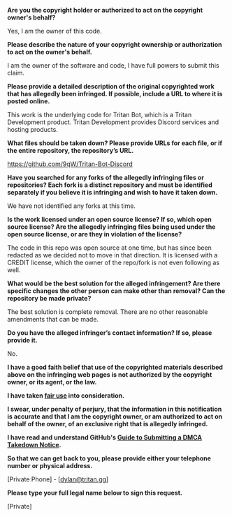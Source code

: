 **Are you the copyright holder or authorized to act on the copyright owner's behalf?**

Yes, I am the owner of this code.

**Please describe the nature of your copyright ownership or authorization to act on the owner's behalf.**

I am the owner of the software and code, I have full powers to submit this claim.

**Please provide a detailed description of the original copyrighted work that has allegedly been infringed. If possible, include a URL to where it is posted online.**

This work is the underlying code for Tritan Bot, which is a Tritan Development product. Tritan Development provides Discord services and hosting products.

**What files should be taken down? Please provide URLs for each file, or if the entire repository, the repository’s URL.**

https://github.com/9qW/Tritan-Bot-Discord

**Have you searched for any forks of the allegedly infringing files or repositories? Each fork is a distinct repository and must be identified separately if you believe it is infringing and wish to have it taken down.**

We have not identified any forks at this time.

**Is the work licensed under an open source license? If so, which open source license? Are the allegedly infringing files being used under the open source license, or are they in violation of the license?**

The code in this repo was open source at one time, but has since been redacted as we decided not to move in that direction. It is licensed with a CREDIT license, which the owner of the repo/fork is not even following as well.

**What would be the best solution for the alleged infringement? Are there specific changes the other person can make other than removal? Can the repository be made private?**

The best solution is complete removal. There are no other reasonable amendments that can be made.

**Do you have the alleged infringer’s contact information? If so, please provide it.**

No.

**I have a good faith belief that use of the copyrighted materials described above on the infringing web pages is not authorized by the copyright owner, or its agent, or the law.**

**I have taken <a href="https://www.lumendatabase.org/topics/22">fair use</a> into consideration.**

**I swear, under penalty of perjury, that the information in this notification is accurate and that I am the copyright owner, or am authorized to act on behalf of the owner, of an exclusive right that is allegedly infringed.**

**I have read and understand GitHub's <a href="https://docs.github.com/articles/guide-to-submitting-a-dmca-takedown-notice/">Guide to Submitting a DMCA Takedown Notice</a>.**

**So that we can get back to you, please provide either your telephone number or physical address.**

[Private Phone] - [dylan@tritan.gg]

**Please type your full legal name below to sign this request.**

[Private]
